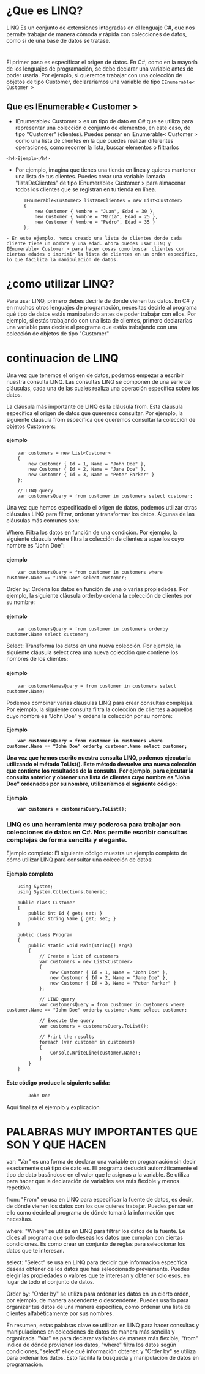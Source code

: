 # ¿Que es LINQ?

<p>LINQ Es un conjunto de extensiones integradas en el lenguaje C#, que nos permite trabajar de manera cómoda y rápida con colecciones de datos, como si de una base de datos se tratase.</p>

# 
El primer paso es especificar el origen de datos. En C#, como en la mayoría de los lenguajes de programación, se debe declarar una variable antes de poder usarla. Por ejemplo, si queremos trabajar con una colección de objetos de tipo Customer, declararíamos una variable de tipo ``` IEnumerable< Customer > ```

<h2>Que es IEnumerable< Customer > </h2>

   - <p>IEnumerable< Customer > es un tipo de dato en C# que se utiliza para representar una colección o conjunto de elementos, en este caso, de tipo "Customer" (clientes). Puedes pensar en IEnumerable< Customer > como una lista de clientes en la que puedes realizar diferentes operaciones, como recorrer la lista, buscar elementos o filtrarlos</p>

    <h4>Ejemplo</h4>
   - Por ejemplo, imagina que tienes una tienda en línea y quieres mantener una lista de tus clientes. Puedes crear una variable llamada "listaDeClientes" de tipo IEnumerable< Customer > para almacenar todos los clientes que se registran en tu tienda en línea. 

            IEnumerable<Customer> listaDeClientes = new List<Customer>
            {
                new Customer { Nombre = "Juan", Edad = 30 },
                new Customer { Nombre = "María", Edad = 25 },
                new Customer { Nombre = "Pedro", Edad = 35 }
            };

    - En este ejemplo, hemos creado una lista de clientes donde cada cliente tiene un nombre y una edad. Ahora puedes usar LINQ y IEnumerable< Customer > para hacer cosas como buscar clientes con ciertas edades o imprimir la lista de clientes en un orden específico, lo que facilita la manipulación de datos.  


# ¿como utilizar LINQ?
<p>Para usar LINQ, primero debes decirle de dónde vienen tus datos. En C# y en muchos otros lenguajes de programación, necesitas decirle al programa qué tipo de datos estás manipulando antes de poder trabajar con ellos. Por ejemplo, si estás trabajando con una lista de clientes, primero declararías una variable para decirle al programa que estás trabajando con una colección de objetos de tipo "Customer"</p>


# continuacion de LINQ
<p>Una vez que tenemos el origen de datos, podemos empezar a escribir nuestra consulta LINQ. Las consultas LINQ se componen de una serie de cláusulas, cada una de las cuales realiza una operación específica sobre los datos.

La cláusula más importante de LINQ es la cláusula from. Esta cláusula especifica el origen de datos que queremos consultar. Por ejemplo, la siguiente cláusula from especifica que queremos consultar la colección de objetos Customers:</p>
<h4>ejemplo</h4>

        var customers = new List<Customer>
        {
            new Customer { Id = 1, Name = "John Doe" },
            new Customer { Id = 2, Name = "Jane Doe" },
            new Customer { Id = 3, Name = "Peter Parker" }
        };

        // LINQ query
        var customersQuery = from customer in customers select customer;


Una vez que hemos especificado el origen de datos, podemos utilizar otras cláusulas LINQ para filtrar, ordenar y transformar los datos. Algunas de las cláusulas más comunes son:

Where: Filtra los datos en función de una condición. Por ejemplo, la siguiente cláusula where filtra la colección de clientes a aquellos cuyo nombre es "John Doe":

<h4>ejemplo</h4>

        var customersQuery = from customer in customers where customer.Name == "John Doe" select customer;

Order by: Ordena los datos en función de una o varias propiedades. Por ejemplo, la siguiente cláusula orderby ordena la colección de clientes por su nombre:

<h4>ejemplo</h4>

        var customersQuery = from customer in customers orderby customer.Name select customer;

Select: Transforma los datos en una nueva colección. Por ejemplo, la siguiente cláusula select crea una nueva colección que contiene los nombres de los clientes:

<h4>ejemplo</h4>

        var customerNamesQuery = from customer in customers select customer.Name;


<p>Podemos combinar varias cláusulas LINQ para crear consultas complejas. Por ejemplo, la siguiente consulta filtra la colección de clientes a aquellos cuyo nombre es "John Doe" y ordena la colección por su nombre:</p>
<h4>Ejemplo</4>

        var customersQuery = from customer in customers where customer.Name == "John Doe" orderby customer.Name select customer;

<p>Una vez que hemos escrito nuestra consulta LINQ, podemos ejecutarla utilizando el método ToList(). Este método devuelve una nueva colección que contiene los resultados de la consulta. Por ejemplo, para ejecutar la consulta anterior y obtener una lista de clientes cuyo nombre es "John Doe" ordenados por su nombre, utilizaríamos el siguiente código:</p>
<h4>Ejemplo</4>


        var customers = customersQuery.ToList();

<h3>LINQ es una herramienta muy poderosa para trabajar con colecciones de datos en C#. Nos permite escribir consultas complejas de forma sencilla y elegante.</h3>

Ejemplo completo: El siguiente código muestra un ejemplo completo de cómo utilizar LINQ para consultar una colección de datos:

 <h4>Ejemplo completo</h4>

        using System;
        using System.Collections.Generic;

        public class Customer
        {
            public int Id { get; set; }
            public string Name { get; set; }
        }

        public class Program
        {
            public static void Main(string[] args)
            {
                // Create a list of customers
                var customers = new List<Customer>
                {
                    new Customer { Id = 1, Name = "John Doe" },
                    new Customer { Id = 2, Name = "Jane Doe" },
                    new Customer { Id = 3, Name = "Peter Parker" }
                };

                // LINQ query
                var customersQuery = from customer in customers where customer.Name == "John Doe" orderby customer.Name select customer;

                // Execute the query
                var customers = customersQuery.ToList();

                // Print the results
                foreach (var customer in customers)
                {
                    Console.WriteLine(customer.Name);
                }
            }
        }

<h4>Este código produce la siguiente salida:</h4>

            John Doe

<p>Aqui finaliza el ejemplo y explicacion</p>

# PALABRAS MUY IMPORTANTES QUE SON Y QUE HACEN 
var: "Var" es una forma de declarar una variable en programación sin decir exactamente qué tipo de dato es. El programa deducirá automáticamente el tipo de dato basándose en el valor que le asignas a la variable. Se utiliza para hacer que la declaración de variables sea más flexible y menos repetitiva.

from: "From" se usa en LINQ para especificar la fuente de datos, es decir, de dónde vienen los datos con los que quieres trabajar. Puedes pensar en ello como decirle al programa de dónde tomará la información que necesitas.

where: "Where" se utiliza en LINQ para filtrar los datos de la fuente. Le dices al programa que solo deseas los datos que cumplan con ciertas condiciones. Es como crear un conjunto de reglas para seleccionar los datos que te interesan.

select: "Select" se usa en LINQ para decidir qué información específica deseas obtener de los datos que has seleccionado previamente. Puedes elegir las propiedades o valores que te interesan y obtener solo esos, en lugar de todo el conjunto de datos.

Order by: "Order by" se utiliza para ordenar los datos en un cierto orden, por ejemplo, de manera ascendente o descendente. Puedes usarlo para organizar tus datos de una manera específica, como ordenar una lista de clientes alfabéticamente por sus nombres.

En resumen, estas palabras clave se utilizan en LINQ para hacer consultas y manipulaciones en colecciones de datos de manera más sencilla y organizada. "Var" es para declarar variables de manera más flexible, "from" indica de dónde provienen los datos, "where" filtra los datos según condiciones, "select" elige qué información obtener, y "Order by" se utiliza para ordenar los datos. Esto facilita la búsqueda y manipulación de datos en programación.

# 
<p></p>



# 
<p></p>


# 
<p></p>
